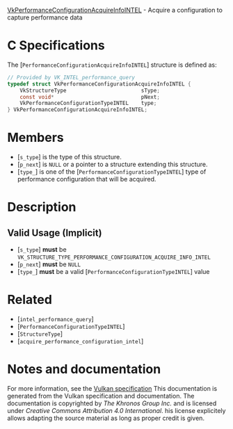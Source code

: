 [VkPerformanceConfigurationAcquireInfoINTEL](https://www.khronos.org/registry/vulkan/specs/1.3-extensions/man/html/VkPerformanceConfigurationAcquireInfoINTEL.html) - Acquire a configuration to capture performance data

# C Specifications
The [`PerformanceConfigurationAcquireInfoINTEL`] structure is defined
as:
```c
// Provided by VK_INTEL_performance_query
typedef struct VkPerformanceConfigurationAcquireInfoINTEL {
    VkStructureType                        sType;
    const void*                            pNext;
    VkPerformanceConfigurationTypeINTEL    type;
} VkPerformanceConfigurationAcquireInfoINTEL;
```

# Members
- [`s_type`] is the type of this structure.
- [`p_next`] is `NULL` or a pointer to a structure extending this structure.
- [`type_`] is one of the [`PerformanceConfigurationTypeINTEL`] type of performance configuration that will be acquired.

# Description
## Valid Usage (Implicit)
-  [`s_type`] **must**  be `VK_STRUCTURE_TYPE_PERFORMANCE_CONFIGURATION_ACQUIRE_INFO_INTEL`
-  [`p_next`] **must**  be `NULL`
-  [`type_`] **must**  be a valid [`PerformanceConfigurationTypeINTEL`] value

# Related
- [`intel_performance_query`]
- [`PerformanceConfigurationTypeINTEL`]
- [`StructureType`]
- [`acquire_performance_configuration_intel`]

# Notes and documentation
For more information, see the [Vulkan specification](https://www.khronos.org/registry/vulkan/specs/1.3-extensions/html/vkspec.html)
This documentation is generated from the Vulkan specification and documentation.
The documentation is copyrighted by *The Khronos Group Inc.* and is licensed under *Creative Commons Attribution 4.0 International*.
his license explicitely allows adapting the source material as long as proper credit is given.
        